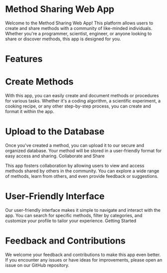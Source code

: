 # Method Sharing Web App

Welcome to the Method Sharing Web App! This platform allows users to create and share methods with a community of like-minded individuals. Whether you're a programmer, scientist, engineer, or anyone looking to share or discover methods, this app is designed for you.

# Features
# Create Methods

With this app, you can easily create and document methods or procedures for various tasks. Whether it's a coding algorithm, a scientific experiment, a cooking recipe, or any other step-by-step process, you can 
create and format it within the app.

# Upload to the Database

Once you've created a method, you can upload it to our secure and organized database. Your method will be stored in a user-friendly format for easy access and sharing.
Collaborate and Share

This app fosters collaboration by allowing users to view and access methods shared by others in the community. You can explore a wide range of methods, learn from others, and even provide feedback or suggestions.

# User-Friendly Interface

Our user-friendly interface makes it simple to navigate and interact with the app. You can search for specific methods, filter by categories, and customize your profile to tailor your experience.
Getting Started

# Feedback and Contributions

We welcome your feedback and contributions to make this app even better. If you encounter any issues or have ideas for improvements, please open an issue on our GitHub repository.
